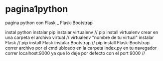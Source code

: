 # pagina1python
pagina python con Flask _ Flask-Bootstrap

instal python
instalar pip
instalar virtualenv // pip install virtualenv
crear en una carpeta el archivo virtual // virtualenv "nombre de tu virtual"
instalar Flask // pip install Flask
instalar Bootstrap // pip install Flask-Bootstrap
correr archivo por el cmd ubicado en la carpeta index.py
en tu navegador correr localhost:9000 ya que lo deje por defecto con el port 9000 //
